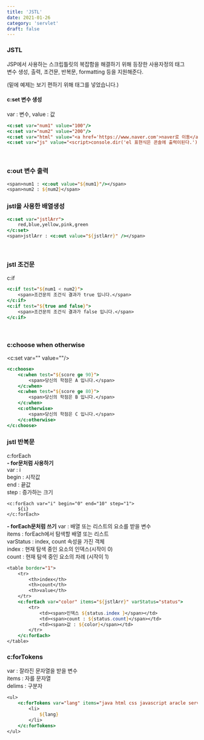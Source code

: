 ```yaml
---
title: 'JSTL'
date: 2021-01-26
category: 'servlet'
draft: false
---
```





### JSTL
JSP에서 사용하는 스크립틀릿의 복잡함을 해결하기 위해 등장한 사용자정의 태그   
변수 생성, 출력, 조건문, 반복문, formatting 등을 지원해준다.   

(밑에 예제는 보기 편하기 위해 <span>태그를 넣었습니다.)   


#### c:set 변수 생성
var : 변수, value : 값
<br>
```jsp
<c:set var="num1" value="100"/>
<c:set var="num2" value="200"/>
<c:set var="html" value="<a href='https://www.naver.com'>naver로 이동</a>" />
<c:set var="js" value="<script>console.dir('el 표현식은 콘솔에 출력이된다.')</script>" />
```
<br>


### c:out 변수 출력
```jsp
<span>num1 : <c:out value="${num1}"/></span>
<span>num2 : ${num2}</span>
```


### jstl을 사용한 배열생성
```jsp
<c:set var="jstlArr">
	red,blue,yellow,pink,green
</c:set>
<span>jstlArr : <c:out value="${jstlArr}" /></span>
```
<br>


### jstl 조건문
c:if  
```jsp
<c:if test="${num1 < num2}">
	<span>조건문의 조건식 결과가 true 입니다.</span>
</c:if>
<c:if test="${true and false}">
	<span>조건문의 조건식 결과가 false 입니다.</span>
</c:if>
```
<br>


### c:choose when otherwise
<c:set var="" value=""/>  
```jsp
<c:choose>
	<c:when test="${score ge 90}">
		<span>당신의 학점은 A 입니다.</span>
	</c:when>
	<c:when test="${score ge 80}">
		<span>당신의 학점은 B 입니다.</span>
	</c:when>
	<c:otherwise>
		<span>당신의 학점은 C 입니다.</span>
	</c:otherwise>
</c:choose>
```


### jstl 반복문
c:forEach   
  **- for문처럼 사용하기**   
var : i  
begin : 시작값  
end : 끝값  
step : 증가하는 크기  


	<c:forEach var="i" begin="0" end="10" step="1">
		${i}
	</c:forEach>


  **- forEach문처럼 쓰기**
var : 배열 또는 리스트의 요소를 받을 변수  
items : forEach에서 탐색할 배열 또는 리스트  
varStatus : index, count 속성을 가진 객체  
index : 현재 탐색 중인 요소의 인덱스(시작이 0)  
count : 현재 탐색 중인 요소의 차례 (시작이 1)  

```jsp
<table border="1">
	<tr>
		<th>index</th>
		<th>count</th>
		<th>value</th>		
	</tr>
	<c:forEach var="color" items="${jstlArr}" varStatus="status">
		<tr>
			<td><span>인덱스 ${status.index }</span></td>
			<td><span>count : ${status.count}</span></td>
			<td><span>값 : ${color}</span></td>
		</tr>
	</c:forEach>
</table>
```



### c:forTokens
var : 잘라진 문자열을 받을 변수  
items : 자를 문자열  
delims : 구분자  

```jsp
<ul>
	<c:forTokens var="lang" items="java html css javascript aracle servlet" delims=" ">
		<li>
			${lang}
		</li>
	</c:forTokens>
</ul>
```




